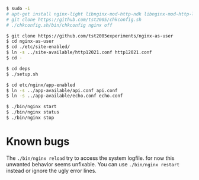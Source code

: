 ```sh
$ sudo -i
# apt-get install nginx-light libnginx-mod-http-ndk libnginx-mod-http-lua
# git clone https://github.com/tst2005/chkconfig.sh
# ./chkconfig.sh/bin/chkconfig nginx off

$ git clone https://github.com/tst2005experiments/nginx-as-user
$ cd nginx-as-user
$ cd ./etc/site-enabled/
$ ln -s ../site-available/http12021.conf http12021.conf
$ cd -

$ cd deps
$ ./setup.sh

$ cd etc/nginx/app-enabled
$ ln -s ../app-available/api.conf api.conf
$ ln -s ../app-available/echo.conf echo.conf

$ ./bin/nginx start
$ ./bin/nginx status
$ ./bin/nginx stop
```



# Known bugs

The `./bin/nginx reload` try to access the system logfile.
for now this unwanted behavior seems unfixable.
You can use `./bin/nginx restart` instead or ignore the ugly error lines.
